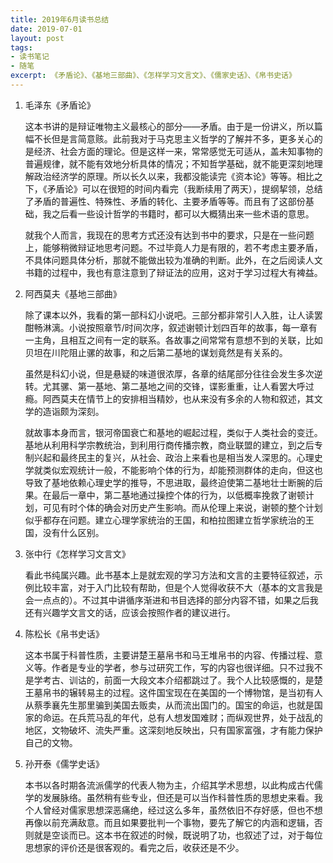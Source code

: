 ```yaml
---
title: 2019年6月读书总结
date: 2019-07-01
layout: post
tags:
- 读书笔记
- 随笔
excerpt: 《矛盾论》、《基地三部曲》、《怎样学习文言文》、《儒家史话》、《帛书史话》
---
```


1. 毛泽东《矛盾论》

    这本书讲的是辩证唯物主义最核心的部分——矛盾。由于是一份讲义，所以篇幅不长但是言简意赅。此前我对于马克思主义哲学的了解并不多，更多关心的是经济、社会方面的理论。但是这样一来，常常感觉无可适从，盖未知事物的普遍规律，就不能有效地分析具体的情况；不知哲学基础，就不能更深刻地理解政治经济学的原理。所以长久以来，我都没能读完《资本论》等等。相比之下，《矛盾论》可以在很短的时间内看完（我断续用了两天），提纲挈领，总结了矛盾的普遍性、特殊性、矛盾的转化、主要矛盾等等。而且有了这部份基础，我之后看一些设计哲学的书籍时，都可以大概猜出来一些术语的意思。

    就我个人而言，我现在的思考方式还没有达到书中的要求，只是在一些问题上，能够稍微辩证地思考问题。不过毕竟人力是有限的，若不考虑主要矛盾，不具体问题具体分析，那就不能做出较为准确的判断。此外，在之后阅读人文书籍的过程中，我也有意注意到了辩证法的应用，这对于学习过程大有裨益。

2. 阿西莫夫《基地三部曲》

    除了课本以外，我看的第一部科幻小说吧。三部分都非常引人入胜，让人读罢酣畅淋漓。小说按照章节/时间次序，叙述谢顿计划四百年的故事，每一章有一主角，且相互之间有一定的联系。各故事之间常常有意想不到的关联，比如贝坦在川陀阻止骡的故事，和之后第二基地的谋划竟然是有关系的。

    虽然是科幻小说，但是悬疑的味道很浓厚，各章的结尾部分往往会发生多次逆转。尤其骡、第一基地、第二基地之间的交锋，谍影重重，让人看罢大呼过瘾。阿西莫夫在情节上的安排相当精妙，也从来没有多余的人物和叙述，其文学的造诣颇为深刻。

    就故事本身而言，银河帝国衰亡和基地的崛起过程，类似于人类社会的变迁。基地从利用科学宗教统治，到利用行商传播宗教，商业联盟的建立，到之后专制兴起和最终民主的复兴，从社会、政治上来看也是相当发人深思的。心理史学就类似宏观统计一般，不能影响个体的行为，却能预测群体的走向，但这也导致了基地依赖心理史学的推导，不思进取，最终迫使第二基地壮士断腕的后果。在最后一章中，第二基地通过操控个体的行为，以低概率挽救了谢顿计划，可见有时个体的确会对历史产生影响。而从伦理上来说，谢顿的整个计划似乎都存在问题。建立心理学家统治的王国，和柏拉图建立哲学家统治的王国，没有什么区别。

3. 张中行《怎样学习文言文》

    看此书纯属兴趣。此书基本上是就宏观的学习方法和文言的主要特征叙述，示例比较丰富，对于入门比较有帮助，但是个人觉得收获不大（基本的文言我是会一点点的）。不过其中讲循序渐进和书目选择的部分内容不错，如果之后我还有兴趣学文言文的话，应该会按照作者的建议进行。

4. 陈松长《帛书史话》

    这本书属于科普性质，主要讲楚王墓帛书和马王堆帛书的内容、传播过程、意义等。作者是专业的学者，参与过研究工作，写的内容也很详细。只不过我不是学考古、训诂的，前面一大段文本介绍都跳过了。我个人比较感慨的，是楚王墓帛书的辗转易主的过程。这件国宝现在在美国的一个博物馆，是当初有人从蔡季襄先生那里骗到美国去贩卖，从而流出国门的。国宝的命运，也就是国家的命运。在兵荒马乱的年代，总有人想发国难财；而纵观世界，处于战乱的地区，文物破坏、流失严重。这深刻地反映出，只有国家富强，才有能力保护自己的文物。

5. 孙开泰《儒学史话》

    本书以各时期各流派儒学的代表人物为主，介绍其学术思想，以此构成古代儒学的发展脉络。虽然稍有些专业，但还是可以当作科普性质的思想史来看。我个人曾经对儒家思想深恶痛绝，经过这么多年，虽然依旧不存好感，但也不想再像以前充满敌意。而且如果要批判一个事物，要先了解它的内涵和逻辑，否则就是空谈而已。这本书在叙述的时候，既说明了功，也叙述了过，对于每位思想家的评价还是很客观的。看完之后，收获还是不少。
